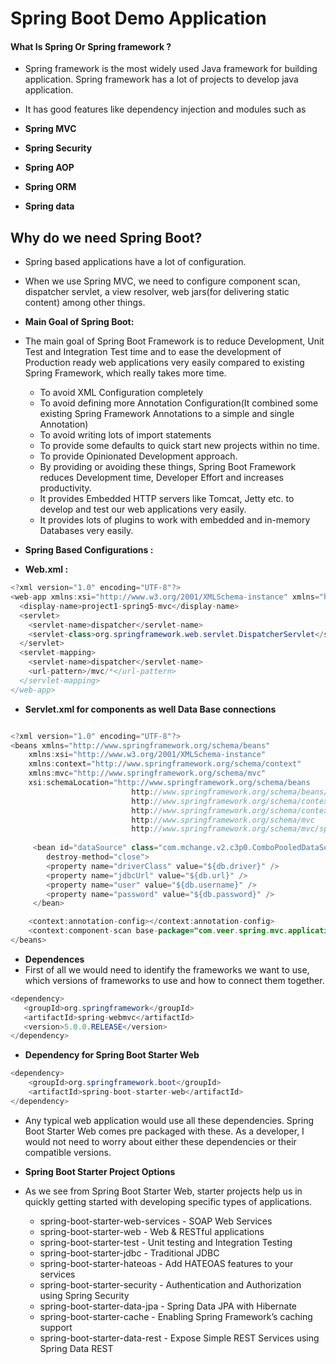 # Spring Boot Demo Application 

#### What Is Spring Or Spring framework ?

* Spring framework is the most widely used Java framework for building application. Spring framework has a lot of projects to develop java application.
* It has good features like dependency injection and modules such as

* **Spring MVC**
* **Spring Security**
* **Spring AOP**
* **Spring ORM**
* **Spring data**

## Why do we need Spring Boot? 

* Spring based applications have a lot of configuration.
* When we use Spring MVC, we need to configure component scan, dispatcher servlet, a view resolver, web jars(for delivering static content) among other things.

* **Main Goal of Spring Boot:**
* The main goal of Spring Boot Framework is to reduce Development, Unit Test and Integration Test time and to ease the development of Production ready web applications very easily compared to existing Spring Framework, which really takes more time.

  * To avoid XML Configuration completely
  * To avoid defining more Annotation Configuration(It combined some existing Spring Framework Annotations to a simple and single Annotation)
  * To avoid writing lots of import statements
  * To provide some defaults to quick start new projects within no time.
  * To provide Opinionated Development approach.
  * By providing or avoiding these things, Spring Boot Framework reduces Development time, Developer Effort and increases productivity.
  * It provides Embedded HTTP servers like Tomcat, Jetty etc. to develop and test our web applications very easily.
  * It provides lots of plugins to work with embedded and in-memory Databases very easily.
  

* **Spring Based Configurations :**
* **Web.xml :**
``` Java
<?xml version="1.0" encoding="UTF-8"?>
<web-app xmlns:xsi="http://www.w3.org/2001/XMLSchema-instance" xmlns="http://java.sun.com/xml/ns/javaee" xsi:schemaLocation="http://java.sun.com/xml/ns/javaee http://java.sun.com/xml/ns/javaee/web-app_2_5.xsd" id="WebApp_ID" version="2.5">
  <display-name>project1-spring5-mvc</display-name>
  <servlet>
    <servlet-name>dispatcher</servlet-name>
    <servlet-class>org.springframework.web.servlet.DispatcherServlet</servlet-class>
  </servlet>
  <servlet-mapping>
    <servlet-name>dispatcher</servlet-name>
    <url-pattern>/mvc/*</url-pattern>
  </servlet-mapping>
</web-app>
```
* **Servlet.xml for components as well Data Base connections**
``` Java

<?xml version="1.0" encoding="UTF-8"?>
<beans xmlns="http://www.springframework.org/schema/beans"
	xmlns:xsi="http://www.w3.org/2001/XMLSchema-instance"
	xmlns:context="http://www.springframework.org/schema/context"
	xmlns:mvc="http://www.springframework.org/schema/mvc"
	xsi:schemaLocation="http://www.springframework.org/schema/beans 
                           http://www.springframework.org/schema/beans/spring-beans.xsd
                           http://www.springframework.org/schema/context 
                           http://www.springframework.org/schema/context/spring-context.xsd
                           http://www.springframework.org/schema/mvc
                           http://www.springframework.org/schema/mvc/spring-mvc.xsd">
                           
     <bean id="dataSource" class="com.mchange.v2.c3p0.ComboPooledDataSource"
        destroy-method="close">
        <property name="driverClass" value="${db.driver}" />
        <property name="jdbcUrl" value="${db.url}" />
        <property name="user" value="${db.username}" />
        <property name="password" value="${db.password}" />
     </bean>                      

	<context:annotation-config></context:annotation-config>
	<context:component-scan base-package="com.veer.spring.mvc.application"></context:component-scan>
</beans>

```

* **Dependences**
* First of all we would need to identify the frameworks we want to use, which versions of frameworks to use and how to connect them together.
```Java
<dependency>
   <groupId>org.springframework</groupId>
   <artifactId>spring-webmvc</artifactId>
   <version>5.0.0.RELEASE</version>
</dependency>
```
* **Dependency for Spring Boot Starter Web**
```Java
<dependency>
	<groupId>org.springframework.boot</groupId>
	<artifactId>spring-boot-starter-web</artifactId>
</dependency>
```
* Any typical web application would use all these dependencies. Spring Boot Starter Web comes pre packaged with these. As a developer, I would not need to worry about either these dependencies or their compatible versions.

* **Spring Boot Starter Project Options**
* As we see from Spring Boot Starter Web, starter projects help us in quickly getting started with developing specific types of applications.

  * spring-boot-starter-web-services - SOAP Web Services
  * spring-boot-starter-web - Web & RESTful applications
  * spring-boot-starter-test - Unit testing and Integration Testing
  * spring-boot-starter-jdbc - Traditional JDBC
  * spring-boot-starter-hateoas - Add HATEOAS features to your services
  * spring-boot-starter-security - Authentication and Authorization using Spring Security
  * spring-boot-starter-data-jpa - Spring Data JPA with Hibernate
  * spring-boot-starter-cache - Enabling Spring Framework’s caching support
  * spring-boot-starter-data-rest - Expose Simple REST Services using Spring Data REST
